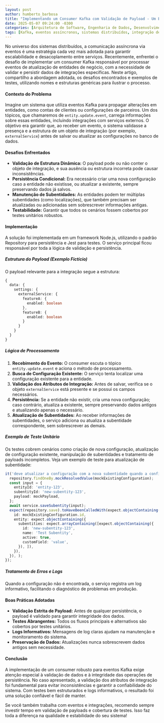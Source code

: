 ```yaml
---
layout: post
author: humberto_barbosa
title: "Implementando um Consumer Kafka com Validação de Payload - Um Estudo de Caso Prático"
date: 2025-05-07 09:24:00 -0300
categories: [Arquitetura de Software, Engenharia de Dados, Desenvolvimento Backend, Mensageria e Eventos, Boas Práticas de Programação, Testes de Software, Integrações com Sistemas Externos, Node.js, JavaScript]
tags: [Kafka, eventos assíncronos, sistemas distribuídos, integração de sistemas, Node.js, consumer Kafka, testes unitários, validação de payload, persistência de dados, arquitetura desacoplada, mensageria, microserviços, Jest, design de software, repositório, subentidades]
---
```


No universo dos sistemas distribuídos, a comunicação assíncrona via eventos é uma estratégia cada vez mais adotada para garantir escalabilidade e desacoplamento entre serviços. Recentemente, enfrentei o desafio de implementar um consumer Kafka responsável por processar eventos de atualização de entidades de negócio, com a necessidade de validar e persistir dados de integrações específicas. Neste artigo, compartilho a abordagem adotada, os desafios encontrados e exemplos de testes, utilizando nomes e estruturas genéricas para ilustrar o processo.

#### Contexto do Problema

Imagine um sistema que utiliza eventos Kafka para propagar alterações em entidades, como contas de clientes ou configurações de parceiros. Um dos tópicos, que chamaremos de `entity.update.event`, carrega informações sobre essas entidades, incluindo integrações com serviços externos. O objetivo era garantir que, ao receber um evento, o sistema validasse a presença e a estrutura de um objeto de integração (por exemplo, `externalService`) antes de salvar ou atualizar as configurações no banco de dados.

#### Desafios Enfrentados

- **Validação de Estrutura Dinâmica:** O payload pode ou não conter o objeto de integração, e sua ausência ou estrutura incorreta pode causar inconsistências.
- **Persistência Condicional:** Era necessário criar uma nova configuração caso a entidade não existisse, ou atualizar a existente, sempre preservando dados já salvos.
- **Manutenção de Subentidades:** As entidades podem ter múltiplas subentidades (como localizações), que também precisam ser atualizadas ou adicionadas sem sobrescrever informações antigas.
- **Testabilidade:** Garantir que todos os cenários fossem cobertos por testes unitários robustos.

#### Implementação

A solução foi implementada em um framework Node.js, utilizando o padrão Repository para persistência e Jest para testes. O serviço principal ficou responsável por toda a lógica de validação e persistência.

##### Estrutura do Payload (Exemplo Fictício)

O payload relevante para a integração segue a estrutura:
```typescript
{
  data: {
    settings: {
      externalService: {
        featureA: {
          enabled: boolean
        },
        featureB: {
          enabled: boolean
        }
      }
    }
  }
}
```

##### Lógica de Processamento

1. **Recebimento do Evento:** O consumer escuta o tópico `entity.update.event` e aciona o método de processamento.
2. **Busca de Configuração Existente:** O serviço tenta localizar uma configuração existente para a entidade.
3. **Validação dos Atributos de Integração:** Antes de salvar, verifica se o objeto `externalService` está presente e se possui os campos necessários.
4. **Persistência:** Se a entidade não existir, cria uma nova configuração; caso contrário, atualiza a existente, sempre preservando dados antigos e atualizando apenas o necessário.
5. **Atualização de Subentidades:** Ao receber informações de subentidades, o serviço adiciona ou atualiza a subentidade correspondente, sem sobrescrever as demais.

##### Exemplo de Teste Unitário

Os testes cobrem cenários como criação de nova configuração, atualização de configuração existente, manipulação de subentidades e tratamento de payloads incompletos. Veja um exemplo de teste para atualização de subentidade:
```typescript
it('deve atualizar a configuração com a nova subentidade quando a configuração existir', async() = >{
  repository.findOneBy.mockResolvedValue(mockExistingConfiguration);
  const input = {
    entityId: 'entity-123',
    subentityId: 'new-subentity-123',
    payload: mockPayload,
  };
  await service.saveSubentity(input);
  expect(repository.save).toHaveBeenCalledWith(expect.objectContaining({
    id: mockExistingConfiguration.id,
    entity: expect.objectContaining({
      subentities: expect.arrayContaining([expect.objectContaining({
        id: 'new-subentity-123',
        name: 'Test Subentity',
        active: true,
        customField: 'value',
      }), ]),
    }),
  }), );
});
```
##### Tratamento de Erros e Logs

Quando a configuração não é encontrada, o serviço registra um log informativo, facilitando o diagnóstico de problemas em produção.

#### Boas Práticas Adotadas

- **Validação Estrita de Payload:** Antes de qualquer persistência, o payload é validado para garantir integridade dos dados.
- **Testes Abrangentes:** Todos os fluxos principais e alternativos são cobertos por testes unitários.
- **Logs Informativos:** Mensagens de log claras ajudam na manutenção e monitoramento do sistema.
- **Preservação de Dados:** Atualizações nunca sobrescrevem dados antigos sem necessidade.

#### Conclusão

A implementação de um consumer robusto para eventos Kafka exige atenção especial à validação de dados e à integridade das operações de persistência. No caso apresentado, a validação dos atributos de integração foi fundamental para evitar inconsistências e garantir a confiabilidade do sistema. Com testes bem estruturados e logs informativos, o resultado foi uma solução confiável e fácil de manter.

Se você também trabalha com eventos e integrações, recomendo sempre investir tempo em validação de payloads e cobertura de testes. Isso faz toda a diferença na qualidade e estabilidade do seu sistema!
